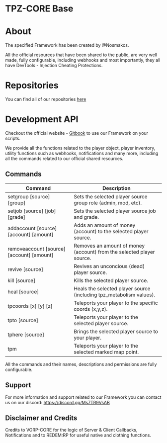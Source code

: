 # TPZ-CORE Base

# About

The specified Framework has been created by @Nosmakos.

All the official resources that have been shared to the public,
are very well made, fully configurable, including webhooks and most importantly,
they all have DevTools - Injection Cheating Protections.
 
# Repositories

You can find all of our repositories [here](https://github.com/TPZ-CORE?tab=repositories)
# Development API

Checkout the official website - [Gitbook](https://tpz-core.gitbook.io/tpz-core-documentation) 
to use our Framework on your scripts.

We provide all the functions related to the player object, player inventory, utility functions
such as webhooks, notifications and many more, including all the commands related to our official shared resources.

## Commands

| Command                                    | Description                                                           |
|--------------------------------------------|-----------------------------------------------------------------------|
| setgroup [source] [group]                  | Sets the selected player source group role (admin, mod, etc).         |
| setjob [source] [job] [grade]              | Sets the selected player source job and grade.                        |
| addaccount [source] [account] [amount]     | Adds an amount of money (account) to the selected player source.      |
| removeaccount [source] [account] [amount]  | Removes an amount of money (account) from the selected player source. |
| revive [source]                            | Revives an unconcious (dead) player source.                           |
| kill [source]                              | Kills the selected player source.                                     |
| heal [source]                              | Heals the selected player source (including tpz_metabolism values).   |
| tpcoords [x] [y] [z]                       | Teleports your player to the specific coords (x,y,z).                 |
| tpto [source]                              | Teleports your player to the selected player source.                  |
| tphere [source]                            | Brings the selected player source to your player.                     |
| tpm                                         | Teleports your player to the selected marked map point.              |

All the commands and their names, descriptions and permissions are fully configurable.

## Support

For more information and support related to our Framework you can contact us on our discord: https://discord.gg/Ms7TR9VsAB

## Disclaimer and Credits

Credits to VORP-CORE for the logic of Server & Client Callbacks, Notifications and to REDEM:RP for useful native and clothing functions.


